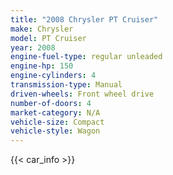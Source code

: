 ```yaml
---
title: "2008 Chrysler PT Cruiser"
make: Chrysler
model: PT Cruiser
year: 2008
engine-fuel-type: regular unleaded
engine-hp: 150
engine-cylinders: 4
transmission-type: Manual
driven-wheels: Front wheel drive
number-of-doors: 4
market-category: N/A
vehicle-size: Compact
vehicle-style: Wagon
---
```


{{< car_info >}}
